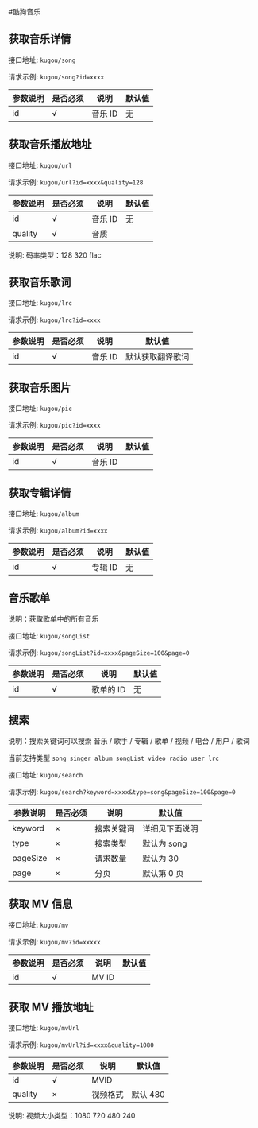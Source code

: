 #酷狗音乐

## 获取音乐详情

接口地址: `kugou/song`

请求示例: `kugou/song?id=xxxx`

| 参数说明 | 是否必须 | 说明    | 默认值 |
| -------- | -------- | ------- | ------ |
| id       | √        | 音乐 ID | 无     |

## 获取音乐播放地址

接口地址: `kugou/url`

请求示例: `kugou/url?id=xxxx&quality=128`

| 参数说明 | 是否必须 | 说明    | 默认值 |
| -------- | -------- | ------- | ------ |
| id       | √        | 音乐 ID | 无     |
| quality  | √        | 音质    |        |

说明: 码率类型：128 320 flac

## 获取音乐歌词

接口地址: `kugou/lrc`

请求示例: `kugou/lrc?id=xxxx`

| 参数说明 | 是否必须 | 说明    | 默认值           |
| -------- | -------- | ------- | ---------------- |
| id       | √        | 音乐 ID | 默认获取翻译歌词 |

## 获取音乐图片

接口地址: `kugou/pic`

请求示例: `kugou/pic?id=xxxx`

| 参数说明 | 是否必须 | 说明    | 默认值 |
| -------- | -------- | ------- | ------ |
| id       | √        | 音乐 ID |        |

## 获取专辑详情

接口地址: `kugou/album`

请求示例: `kugou/album?id=xxxx`

| 参数说明 | 是否必须 | 说明    | 默认值 |
| -------- | -------- | ------- | ------ |
| id       | √        | 专辑 ID | 无     |

## 音乐歌单

说明：获取歌单中的所有音乐

接口地址: `kugou/songList`

请求示例: `kugou/songList?id=xxxx&pageSize=100&page=0`

| 参数说明 | 是否必须 | 说明      | 默认值 |
| -------- | -------- | --------- | ------ |
| id       | √        | 歌单的 ID | 无     |

## 搜索

说明：搜索关键词可以搜索 音乐 / 歌手 / 专辑 / 歌单 / 视频 / 电台 / 用户 / 歌词

当前支持类型 `song singer album songList video radio user lrc`

接口地址: `kugou/search`

请求示例: `kugou/search?keyword=xxxx&type=song&pageSize=100&page=0`

| 参数说明 | 是否必须 | 说明       | 默认值         |
| -------- | -------- | ---------- | -------------- |
| keyword  | ×        | 搜索关键词 | 详细见下面说明 |
| type     | ×        | 搜索类型   | 默认为 song    |
| pageSize | ×        | 请求数量   | 默认为 30      |
| page     | ×        | 分页       | 默认第 0 页    |

## 获取 MV 信息

接口地址: `kugou/mv`

请求示例: `kugou/mv?id=xxxxx`

| 参数说明 | 是否必须 | 说明  | 默认值 |
| -------- | -------- | ----- | ------ |
| id       | √        | MV ID |        |

## 获取 MV 播放地址

接口地址: `kugou/mvUrl`

请求示例: `kugou/mvUrl?id=xxxx&quality=1080`

| 参数说明 | 是否必须 | 说明     | 默认值   |
| -------- | -------- | -------- | -------- |
| id       | √        | MVID     |          |
| quality  | ×        | 视频格式 | 默认 480 |

说明: 视频大小类型：1080 720 480 240

